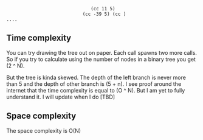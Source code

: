 ```
                               (cc 11 5)
                            (cc -39 5) (cc )
....
```

## Time complexity

You can try drawing the tree out on paper. Each call spawns two more calls. So if you try to calculate using the number of nodes in a binary tree you get (2 ^ N).

But the tree is kinda skewed. The depth of the left branch is never more than 5 and the depth of other branch is (5 + n). I see proof around the internet that the time complexity is equal to (O ^ N). But I am yet to fully understand it. I will update when I do [TBD]

## Space complexity
The space complexity is O(N)